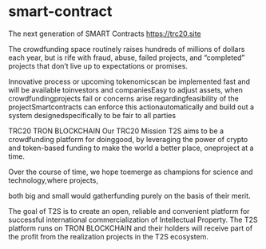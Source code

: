 # smart-contract
The next generation of SMART Contracts https://trc20.site

The crowdfunding space routinely raises hundreds of millions of dollars each year, but is rife with fraud, abuse, failed projects, and “completed” projects that don’t live up to expectations or promises.

Innovative process or upcoming tokenomicscan be implemented fast and will be available toinvestors and companiesEasy to adjust assets, when crowdfundingprojects fail or concerns arise regardingfeasibility of the projectSmartcontracts can enforce this actionautomatically and build out a system designedspecifically to be fair to all parties


TRC20 TRON BLOCKCHAIN
Our TRC20 Mission
T2S aims to be a crowdfunding platform for doinggood, by leveraging the power of crypto and token-based funding to make the world a better place, oneproject at a time.

Over the course of time, we hope toemerge as champions for science and technology,where projects,

both big and small would gatherfunding purely on the basis of their merit.

The goal of T2S is to create an open, reliable and convenient platform for successful international commercialization of Intellectual Property. The T2S platform runs on TRON BLOCKCHAIN and their holders will receive part of the profit from the realization projects in the T2S ecosystem.
